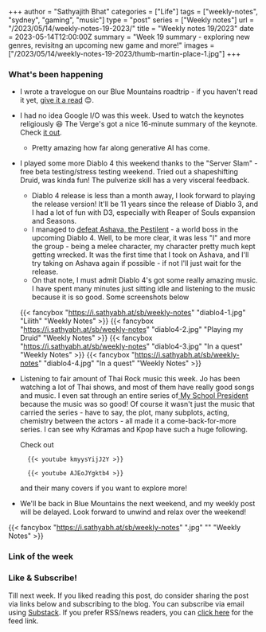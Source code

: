 +++
author = "Sathyajith Bhat"
categories = ["Life"]
tags = ["weekly-notes", "sydney", "gaming", "music"]
type = "post"
series = ["Weekly notes"]
url = "/2023/05/14/weekly-notes-19-2023/"
title = "Weekly notes 19/2023"
date = 2023-05-14T12:00:00Z
summary = "Week 19 summary - exploring new genres, revisitng an upcoming new game and more!"
images = ["/2023/05/14/weekly-notes-19-2023/thumb-martin-place-1.jpg"]
+++

### What's been happening

* I wrote a travelogue on our Blue Mountains roadtrip - if you haven't read it yet, [give it a read](/2023/05/07/blue-mountains-day-trip-travelogue/) 😊.
* I had no idea Google I/O was this week. Used to watch the keynotes religiously 😆 The Verge's got a nice 16-minute summary of the keynote. Check [it out](https://www.youtube.com/watch?v=XL1w7f5o80A).
    * Pretty amazing how far along generative AI has come.
* I played some more Diablo 4 this weekend thanks to the "Server Slam" - free beta testing/stress testing weekend. Tried out a shapeshifting Druid, was kinda fun! The pulverize skill has a very visceral feedback.
    * Diablo 4 release is less than a month away, I look forward to playing the release version! It'll be 11 years since the release of Diablo 3, and I had a lot of fun with D3, especially with Reaper of Souls expansion and Seasons. 
    * I managed to [defeat Ashava, the Pestilent](https://www.twitch.tv/videos/1819581789) - a world boss in the upcoming Diablo 4. Well, to be more clear, it was less "I" and more the group - being a melee character, my character pretty much kept getting wrecked. It was the first time that I took on Ashava, and I'll try taking on Ashava again if possible - if not I'll just wait for the release. 
    * On that note, I must admit Diablo 4's got some really amazing music. I have spent many minutes just sitting idle and listening to the music because it is so good. Some screenshots below

    {{< fancybox "https://i.sathyabh.at/sb/weekly-notes" "diablo4-1.jpg" "Lilith" "Weekly Notes" >}}
    {{< fancybox "https://i.sathyabh.at/sb/weekly-notes" "diablo4-2.jpg" "Playing my Druid" "Weekly Notes" >}}
    {{< fancybox "https://i.sathyabh.at/sb/weekly-notes" "diablo4-3.jpg" "In a quest" "Weekly Notes" >}}
    {{< fancybox "https://i.sathyabh.at/sb/weekly-notes" "diablo4-4.jpg" "In a quest" "Weekly Notes" >}}

* Listening to fair amount of Thai Rock music this week. Jo has been watching a lot of Thai shows, and most of them have really good songs and music. I even sat through an entire series of[ My School President](https://mydramalist.com/715931-my-school-president) because the music was so good! Of course it wasn't just the music that carried the series - have to say, the plot, many subplots, acting, chemistry between the actors - all made it a come-back-for-more series. I can see why Kdramas and Kpop have such a huge following.

    Check out

        {{< youtube kmyysYijJ2Y >}}

        {{< youtube AJEoJYgktb4 >}}

    and their many covers if you want to explore more!

* We'll be back in Blue Mountains the next weekend, and my weekly post will be delayed. Look forward to unwind and relax over the weekend!

{{< fancybox "https://i.sathyabh.at/sb/weekly-notes" ".jpg" "" "Weekly Notes" >}}

### Link of the week


### Like & Subscribe!

Till next week. If you liked reading this post, do consider sharing the post via links below and subscribing to the blog. You can subscribe via email using [Substack](https://sathyabhat.substack.com/). If you prefer RSS/news readers, you can [click here](https://sathyabh.at/index.xml) for the feed link.